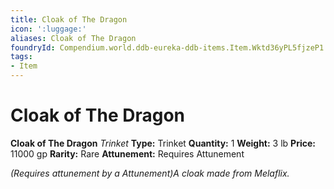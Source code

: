 ```yaml
---
title: Cloak of The Dragon
icon: ':luggage:'
aliases: Cloak of The Dragon
foundryId: Compendium.world.ddb-eureka-ddb-items.Item.Wktd36yPL5fjzeP1
tags:
- Item
---
```


# Cloak of The Dragon

**Cloak of The Dragon**
_Trinket_
**Type:** Trinket
**Quantity:** 1
**Weight:** 3 lb
**Price:** 11000 gp
**Rarity:** Rare
**Attunement:** Requires Attunement

*<div class="item-attunement"><i>(Requires attunement by a Attunement)</i>A cloak made from Melaflix.*